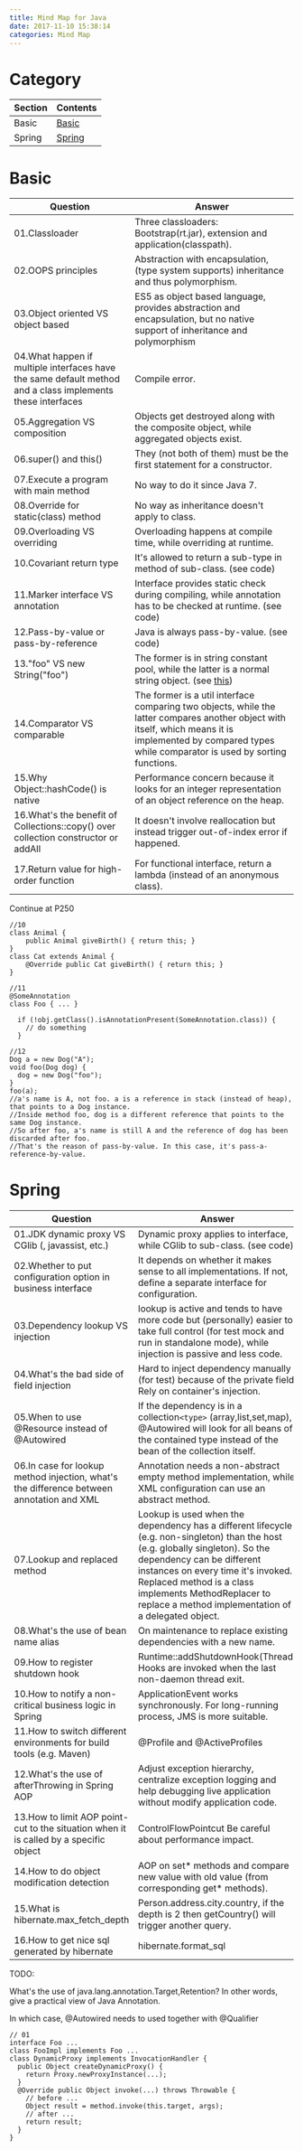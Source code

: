 ```yaml
---
title: Mind Map for Java
date: 2017-11-10 15:38:14
categories: Mind Map
---
```


# Category

Section | Contents
--- | ---
Basic | [Basic](#Basic)
Spring | [Spring](#Spring)

<!-- more -->

# Basic
Question | Answer
--- | ---
01.Classloader | Three classloaders: Bootstrap(rt.jar), extension and application(classpath).
02.OOPS principles | Abstraction with encapsulation, (type system supports) inheritance and thus polymorphism.
03.Object oriented VS object based | ES5 as object based language, provides abstraction and encapsulation, but no native support of inheritance and polymorphism
04.What happen if multiple interfaces have the same default method and a class implements these interfaces | Compile error.
05.Aggregation VS composition | Objects get destroyed along with the composite object, while aggregated objects exist.
06.super() and this() | They (not both of them) must be the first statement for a constructor.
07.Execute a program with main method | No way to do it since Java 7.
08.Override for static(class) method | No way as inheritance doesn't apply to class.
09.Overloading VS overriding | Overloading happens at compile time, while overriding at runtime.
10.Covariant return type | It's allowed to return a sub-type in method of sub-class. (see code)
11.Marker interface VS annotation | Interface provides static check during compiling, while annotation has to be checked at runtime. (see code)
12.Pass-by-value or pass-by-reference | Java is always pass-by-value. (see code)
13."foo" VS new String("foo") | The former is in string constant pool, while the latter is a normal string object. (see [this](http://www.thejavageek.com/2013/06/19/the-string-constant-pool/)) 
14.Comparator VS comparable | The former is a util interface comparing two objects, while the latter compares another object with itself, which means it is implemented by compared types while comparator is used by sorting functions.
15.Why Object::hashCode() is native | Performance concern because it looks for an integer representation of an object reference on the heap. 
16.What's the benefit of Collections::copy() over collection constructor or addAll | It doesn't involve reallocation but instead trigger out-of-index error if happened.
17.Return value for high-order function | For functional interface, return a lambda (instead of an anonymous class).

Continue at P250

```
//10
class Animal {
    public Animal giveBirth() { return this; }
}
class Cat extends Animal {
    @Override public Cat giveBirth() { return this; }
}

//11
@SomeAnnotation
class Foo { ... }

  if (!obj.getClass().isAnnotationPresent(SomeAnnotation.class)) {        
    // do something       
  }   

//12
Dog a = new Dog("A");
void foo(Dog dog) {
  dog = new Dog("foo");
}
foo(a);
//a's name is A, not foo. a is a reference in stack (instead of heap), that points to a Dog instance.
//Inside method foo, dog is a different reference that points to the same Dog instance.
//So after foo, a's name is still A and the reference of dog has been discarded after foo.
//That's the reason of pass-by-value. In this case, it's pass-a-reference-by-value.
```

# Spring 
Question | Answer
--- | ---
01.JDK dynamic proxy VS CGlib (, javassist, etc.) | Dynamic proxy applies to interface, while CGlib to sub-class. (see code)
02.Whether to put configuration option in business interface | It depends on whether it makes sense to all implementations. If not, define a separate interface for configuration.
03.Dependency lookup VS injection | lookup is active and tends to have more code but (personally) easier to take full control (for test mock and run in standalone mode), while injection is passive and less code.
04.What's the bad side of field injection | Hard to inject dependency manually (for test) because of the private field; Rely on container's injection.
05.When to use @Resource instead of @Autowired | If the dependency is in a collection`<type>` (array,list,set,map), @Autowired will look for all beans of the contained type instead of the bean of the collection itself.
06.In case for lookup method injection, what's the difference between annotation and XML | Annotation needs a non-abstract empty method implementation, while XML configuration can use an abstract method.
07.Lookup and replaced method | Lookup is used when the dependency has a different lifecycle (e.g. non-singleton) than the host (e.g. globally singleton). So the dependency can be different instances on every time it's invoked. Replaced method is a class implements MethodReplacer to replace a method implementation of a delegated object.
08.What's the use of bean name alias | On maintenance to replace existing dependencies with a new name.
09.How to register shutdown hook | Runtime::addShutdownHook(Thread) Hooks are invoked when the last non-daemon thread exit.
10.How to notify a non-critical business logic in Spring | ApplicationEvent works synchronously. For long-running process, JMS is more suitable.
11.How to switch different environments for build tools (e.g. Maven) | @Profile and @ActiveProfiles
12.What's the use of afterThrowing in Spring AOP | Adjust exception hierarchy, centralize exception logging and help debugging live application without modify application code. 
13.How to limit AOP point-cut to the situation when it is called by a specific object | ControlFlowPointcut Be careful about performance impact.
14.How to do object modification detection | AOP on set* methods and compare new value with old value (from corresponding get* methods).
15.What is hibernate.max_fetch_depth | Person.address.city.country, if the depth is 2 then getCountry() will trigger another query.
16.How to get nice sql generated by hibernate | hibernate.format_sql

TODO:

What's the use of java.lang.annotation.Target,Retention? In other words, give a practical view of Java Annotation.

In which case, @Autowired needs to used together with @Qualifier

```
// 01
interface Foo ...
class FooImpl implements Foo ...
class DynamicProxy implements InvocationHandler {
  public Object createDynamicProxy() {  
    return Proxy.newProxyInstance(...);  
  }
  @Override public Object invoke(...) throws Throwable {
    // before ...
    Object result = method.invoke(this.target, args); 
    // after ...
    return result;  
  }  
}
```

